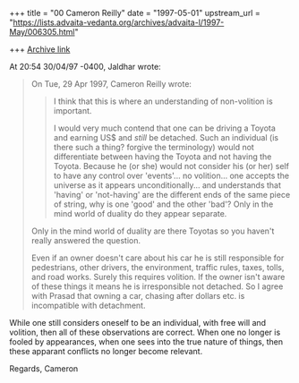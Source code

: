 +++
title = "00 Cameron Reilly"
date = "1997-05-01"
upstream_url = "https://lists.advaita-vedanta.org/archives/advaita-l/1997-May/006305.html"

+++
[Archive link](https://lists.advaita-vedanta.org/archives/advaita-l/1997-May/006305.html)

At 20:54 30/04/97 -0400, Jaldhar wrote:

>On Tue, 29 Apr 1997, Cameron Reilly wrote:
>
>>
>> I think that this is where an understanding of non-volition is important.
>>
>> I would very much contend that one can be driving a Toyota and earning US$
>> and *still* be detached. Such an individual (is there such a thing? forgive
>> the terminology) would not differentiate between having the Toyota and not
>> having the Toyota. Because he (or she) would not consider his (or her) self
>> to have any control over 'events'... no volition... one accepts the
>> universe as it appears unconditionally... and understands that 'having' or
>> 'not-having' are the different ends of the same piece of string, why is one
>> 'good' and the other 'bad'? Only in the mind world of duality do they
>> appear separate.
>>
>
>Only in the mind world of duality are there Toyotas so you haven't really
>answered the question.
>
>Even if an owner doesn't care about his car he is still responsible for
>pedestrians, other drivers, the environment, traffic rules, taxes, tolls,
>and road works.  Surely this requires volition.  If the owner isn't
>aware of these things it means he is irresponsible not detached. So I
>agree with Prasad that owning a car, chasing after dollars etc. is
>incompatible with detachment.

While one still considers oneself to be an individual, with free will and
volition, then all of these observations are correct. When one no longer is
fooled by appearances, when one sees into the true nature of things, then
these apparant conflicts no longer become relevant.

Regards,
Cameron

